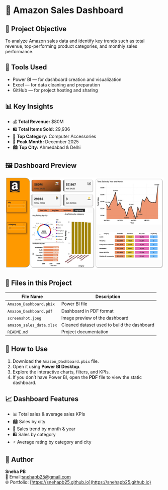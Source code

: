 # 🛒 Amazon Sales Dashboard

## 📌 Project Objective
To analyze Amazon sales data and identify key trends such as total revenue, top-performing product categories, and monthly sales performance.

## 🧰 Tools Used
- Power BI — for dashboard creation and visualization
- Excel — for data cleaning and preparation
- GitHub — for project hosting and sharing

## 📊 Key Insights
- 💰 **Total Revenue:** $80M  
- 🛍️ **Total Items Sold:** 29,936  
- 🥇 **Top Category:** Computer Accessories  
- 📅 **Peak Month:** December 2025  
- 🏙️ **Top City:** Ahmedabad & Delhi

## 🖼️ Dashboard Preview
![Amazon Dashboard Preview](screenshot.jpeg)

## 📂 Files in this Project
| File Name                     | Description                                                       |
|-------------------------------|-------------------------------------------------------------------|
| `Amazon_Dashboard.pbix`       | Power BI file                              |
| `Amazon_Dashboard.pdf`        | Dashboard in PDF format                               |
| `screenshot.jpeg`             | Image preview of the dashboard                                   |
| `amazon_sales_data.xlsx`      | Cleaned dataset used to build the dashboard             |
| `README.md`                   | Project documentation                                            |

## 🚀 How to Use
1. Download the `Amazon_Dashboard.pbix` file.  
2. Open it using **Power BI Desktop**.  
3. Explore the interactive charts, filters, and KPIs.  
4. If you don’t have Power BI, open the **PDF** file to view the static dashboard.

## 📈 Dashboard Features
- 📊 Total sales & average sales KPIs
- 🏙️ Sales by city
- 📅 Sales trend by month & year
- 🛍️ Sales by category
- ⭐ Average rating by category and city


## 🙌 Author
**Sneha PB**  
📧 Email:snehapb25@gmail.com  
🌐 Portfolio: [https://snehapb25.github.io](https://snehapb25.github.io)


